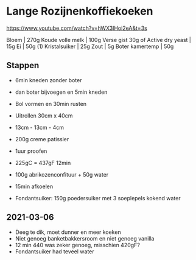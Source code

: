 # Lange Rozijnenkoffiekoeken

https://www.youtube.com/watch?v=hWX3lHoi2eA&t=3s

Bloem | 270g
Koude volle melk | 100g
Verse gist 30g of Active dry yeast | 15g
Ei | 50g (1)
Kristalsuiker | 25g
Zout | 5g
Boter kamertemp | 50g

## Stappen
- 6min kneden zonder boter
- dan boter bijvoegen en 5min kneden
- Bol vormen en 30min rusten
- Uitrollen 30cm x 40cm
- 13cm - 13cm - 4cm

- 200g creme patissier

- 1uur proofen
- 225gC = 437gF 12min

- 100g abrikozenconfituur + 50g water
- 15min afkoelen

- Fondantsuiker: 150g poedersuiker met 3 soeplepels kokend water

## 2021-03-06
- Deeg te dik, moet dunner en meer koeken
- Niet genoeg banketbakkersroom en niet genoeg vanilla
- 12 min 440 was zeker genoeg, misschien 420gF?
- Fondantsuiker had teveel water
